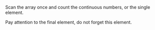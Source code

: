 Scan the array once and count the continuous numbers, or the single element.

Pay attention to the final element, do not forget this element.
